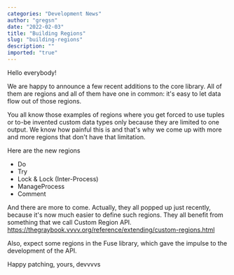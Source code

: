 ```yaml
---
categories: "Development News"
author: "gregsn"
date: "2022-02-03"
title: "Building Regions"
slug: "building-regions"
description: ""
imported: "true"
---
```



Hello everybody!

We are happy to announce a few recent additions to the core library. All of them are regions and all of them have one in common: it's easy to let data flow out of those regions.

You all know those examples of regions where you get forced to use tuples or to-be invented custom data types only because they are limited to one output. We know how painful this is and that's why we come up with more and more regions that don't have that limitation.

Here are the new regions
* Do
* Try
* Lock & Lock (Inter-Process)
* ManageProcess
* Comment

And there are more to come. Actually, they all popped up just recently, because it's now much easier to define such regions. 
They all benefit from something that we call Custom Region API.
https://thegraybook.vvvv.org/reference/extending/custom-regions.html

Also, expect some regions in the Fuse library, which gave the impulse to the development of the API.

Happy patching, yours, devvvvs